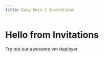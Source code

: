 ```yaml
---
title: Easy Docs | Invitations
---
```


# Hello from Invitations

Try out our awesome vm deployer
<tf-vm></tf-vm>